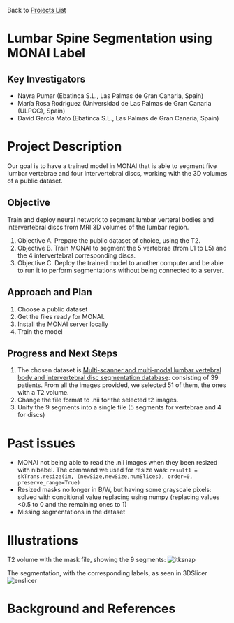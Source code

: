 Back to [Projects List](../../README.md#ProjectsList)

# Lumbar Spine Segmentation using MONAI Label

## Key Investigators

- Nayra Pumar (Ebatinca S.L., Las Palmas de Gran Canaria, Spain)
- María Rosa Rodriguez (Universidad de Las Palmas de Gran Canaria (ULPGC), Spain)
- David García Mato (Ebatinca S.L., Las Palmas de Gran Canaria, Spain)

# Project Description

Our goal is to have a trained model in MONAI that is able to segment five lumbar vertebrae and four intervertebral discs, working with the 3D volumes of a public dataset.

## Objective

Train and deploy neural network to segment lumbar verteral bodies and intervertebral discs from MRI 3D volumes of the lumbar region.

<!-- Describe here WHAT you would like to achieve (what you will have as end result). -->

1. Objective A. Prepare the public dataset of choice, using the T2.
1. Objective B. Train MONAI to segment the 5 vertebrae (from L1 to L5) and the 4 intervertebral corresponding discs.
1. Objective C. Deploy the trained model to another computer and be able to run it to perform segmentations without being connected to a server.

## Approach and Plan

<!-- Describe here HOW you would like to achieve the objectives stated above. -->
1. Choose a public dataset
1. Get the files ready for MONAI.
1. Install the MONAI server locally
1. Train the model

## Progress and Next Steps

<!-- Update this section as you make progress, describing of what you have ACTUALLY DONE. If there are specific steps that you could not complete then you can describe them here, too. -->

1. The chosen dataset is [Multi-scanner and multi-modal lumbar vertebral body and intervertebral disc segmentation database](https://www.nature.com/articles/s41597-022-01222-8): consisting of 39 patients. From all the images provided, we selected 51 of them, the ones with a T2 volume.
5. Change the file format to .nii for the selected t2 images.
6. Unify the 9 segments into a single file (5 segments for vertebrae and 4 for discs)

# Past issues

* MONAI not being able to read the .nii images when they been resized with nibabel.
The command we used for resize was:
`result1 = skTrans.resize(im, (newSize,newSize,numSlices), order=0, preserve_range=True)`
* Resized masks no longer in B/W, but having some grayscale pixels: solved with conditional value replacing using numpy (replacing values <0.5 to 0 and the remaining ones to 1)
* Missing segmentations in the dataset

# Illustrations
T2 volume with the mask file, showing the 9 segments:
![itksnap](https://user-images.githubusercontent.com/10054456/175941015-bf185cc4-26a3-4a4f-be3b-27df8afb8459.png)

The segmentation, with the corresponding labels, as seen in 3DSlicer
![enslicer](https://user-images.githubusercontent.com/10054456/175942464-395eb6f4-ec12-4aa4-b7ce-84d018b71d0a.png)

# Background and References

<!-- If you developed any software, include link to the source code repository. If possible, also add links to sample data, and to any relevant publications. -->
